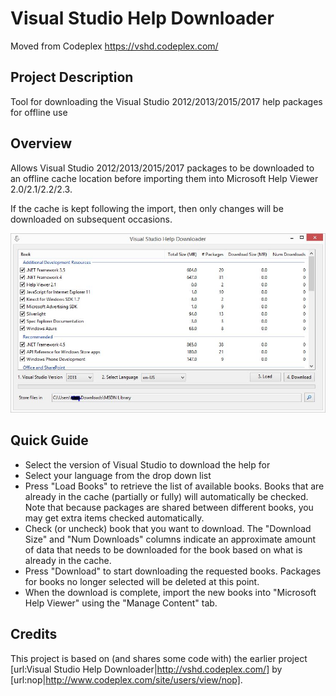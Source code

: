 # Visual Studio Help Downloader

Moved from Codeplex https://vshd.codeplex.com/

## Project Description
Tool for downloading the Visual Studio 2012/2013/2015/2017 help packages for offline use

## Overview

Allows Visual Studio 2012/2013/2015/2017 packages to be downloaded to an offline cache location before importing them into Microsoft Help Viewer 2.0/2.1/2.2/2.3. 

If the cache is kept following the import, then only changes will be downloaded on subsequent occasions.
 
![Alt text](docs/Home_screenshot.JPG "Screenshot")
 
## Quick Guide

* Select the version of Visual Studio to download the help for
* Select your language from the drop down list
* Press "Load Books" to retrieve the list of available books. Books that are already in the cache (partially or fully) will automatically be checked. Note that because packages are shared between different books, you may get extra items checked automatically.
* Check (or uncheck) book that you want to download. The "Download Size" and "Num Downloads" columns indicate an approximate amount of data that needs to be downloaded for the book based on what is already in the cache.
* Press "Download" to start downloading the requested books. Packages for books no longer selected will be deleted at this point.
* When the download is complete, import the new books into "Microsoft Help Viewer" using the "Manage Content" tab.

## Credits

This project is based on (and shares some code with) the earlier project  [url:Visual Studio Help Downloader|http://vshd.codeplex.com/] by [url:nop|http://www.codeplex.com/site/users/view/nop]. 
